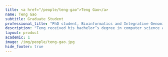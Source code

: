 ```yaml
---
title: <a href="/people/teng-gao">Teng Gao</a>
name: Teng Gao
subtitle: Graduate Student
professional_title: "PhD student, Bioinformatics and Integrative Genomics (BIG) (2022-2024)"  # Joined professional titles
description: "Teng received his bachelor’s degree in computer science and biology from Washington University in 2018. Prior to starting graduate school, Teng was a computational biologist at Memorial Sloan Kettering Cancer Center, where he led a large-scale study on age-related clonal hematopoiesis in 32,000 cancer patients. For his PhD work, he aims to continue working at the intersection of cancer and aging."
layout: product
academic: 1
image: /img/people/teng-gao.jpg
hide_footer: true
---
```

